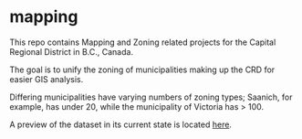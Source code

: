 # mapping
This repo contains Mapping and Zoning related projects for the Capital Regional District in B.C., Canada.

The goal is to unify the zoning of municipalities making up the CRD for easier GIS analysis.

Differing municipalities have varying numbers of zoning types; Saanich, for example, has under 20, while the municipality of Victoria has > 100.

A preview of the dataset in its current state is located [here](https://housesforliving.github.io/mapping/).

